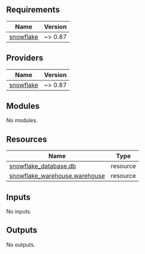 ## Requirements

| Name | Version |
|------|---------|
| <a name="requirement_snowflake"></a> [snowflake](#requirement\_snowflake) | ~> 0.87 |

## Providers

| Name | Version |
|------|---------|
| <a name="provider_snowflake"></a> [snowflake](#provider\_snowflake) | ~> 0.87 |

## Modules

No modules.

## Resources

| Name | Type |
|------|------|
| [snowflake_database.db](https://registry.terraform.io/providers/Snowflake-Labs/snowflake/latest/docs/resources/database) | resource |
| [snowflake_warehouse.warehouse](https://registry.terraform.io/providers/Snowflake-Labs/snowflake/latest/docs/resources/warehouse) | resource |

## Inputs

No inputs.

## Outputs

No outputs.
